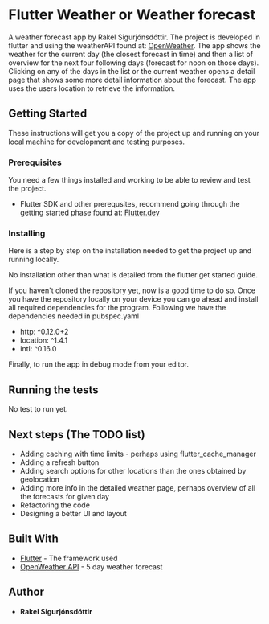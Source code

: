 # Flutter Weather or Weather forecast

A weather forecast app by Rakel Sigurjónsdóttir. The project is developed in flutter and using the weatherAPI found at: [OpenWeather](https://openweathermap.org/forecast5). The app shows the weather for the current day (the closest forecast in time) and then a list of overview for the next four following days (forecast for noon on those days). Clicking on any of the days in the list or the current weather opens a detail page that shows some more detail information about the forecast. The app uses the users location to retrieve the information.

## Getting Started

These instructions will get you a copy of the project up and running on your local machine for development and testing purposes.

### Prerequisites

You need a few things installed and working to be able to review and test the project.

* Flutter SDK and other prerequsites, recommend going through the getting started phase found at: [Flutter.dev](http://flutter.dev/)


### Installing

Here is a step by step on the installation needed to get the project up and running locally.

No installation other than what is detailed from the flutter get started guide.

If you haven't cloned the repository yet, now is a good time to do so.
Once you have the repository locally on your device you can go ahead and install all required dependencies for the program. Following we have the dependencies needed in pubspec.yaml

* http: ^0.12.0+2
* location: ^1.4.1
* intl: ^0.16.0


Finally, to run the app in debug mode from your editor.

## Running the tests

No test to run yet.

## Next steps (The TODO list)

* Adding caching with time limits - perhaps using flutter_cache_manager
* Adding a refresh button
* Adding search options for other locations than the ones obtained by geolocation
* Adding more info in the detailed weather page, perhaps overview of all the forecasts for given day
* Refactoring the code
* Designing a better UI and layout

## Built With

* [Flutter](flutter.dev) - The framework used
* [OpenWeather API](https://openweathermap.org/forecast5) - 5 day weather forecast 

## Author

* **Rakel Sigurjónsdóttir** 
